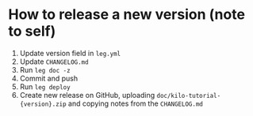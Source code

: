 # How to release a new version (note to self)

1. Update version field in `leg.yml`
2. Update `CHANGELOG.md`
3. Run `leg doc -z`
4. Commit and push
5. Run `leg deploy`
6. Create new release on GitHub, uploading `doc/kilo-tutorial-{version}.zip`
   and copying notes from the `CHANGELOG.md`

